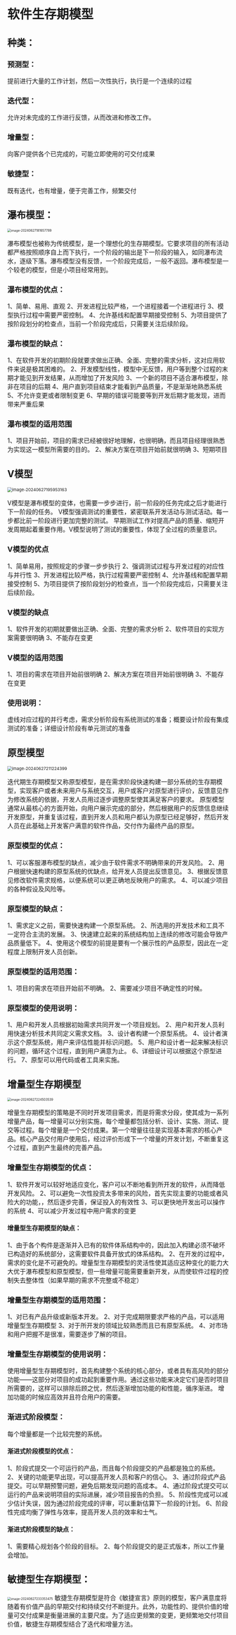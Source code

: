 # 软件生存期模型

## 种类：

### 预测型：

提前进行大量的工作计划，然后一次性执行，执行是一个连续的过程

### 迭代型：

允许对未完成的工作进行反馈，从而改进和修改工作。

### 增量型：

向客户提供各个已完成的，可能立即使用的可交付成果

### 敏捷型：

既有迭代，也有增量，便于完善工作，频繁交付

## 瀑布模型：

<img src="https://typorapicturefivuvuv.oss-cn-shanghai.aliyuncs.com/picgo/image-20240627181657789.png" alt="image-20240627181657789" style="zoom: 50%;" />

瀑布模型也被称为传统模型，是一个理想化的生存期模型。它要求项目的所有活动都严格按照顺序自上而下执行，一个阶段的输出是下一阶段的输入，如同瀑布流水，逐级下落。瀑布模型没有反馈，一个阶段完成后，一般不返回。瀑布模型是一个较老的模型，但是小项目经常用到。

### 瀑布模型的优点：

1、简单、易用、直观
2、开发进程比较严格，一个进程接着一个进程进行
3、模型执行过程中需要严密控制。
4、允许基线和配置早期接受控制
5、为项目提供了按阶段划分的检查点，当前一个阶段完成后，只需要关注后续阶段。

### 瀑布模型的缺点：

1、在软件开发的初期阶段就要求做出正确、全面、完整的需求分析，这对应用软件来说是极其困难的。
2、开发模型线性，模型中无反馈，用户等到整个过程的末期才能见到开发结果，从而增加了开发风险
3、一个新的项目不适合瀑布模型，除非在项目的后期
4、用户直到项目结束才能看到产品质量，不是渐渐地熟悉系统
5、不允许变更或者限制变更
6、早期的错误可能要等到开发后期才能发现，进而带来严重后果

### 瀑布模型的适用范围

1、项目开始前，项目的需求已经被很好地理解，也很明确，而且项目经理很熟悉为实现这一模型所需要的目的。
2、解决方案在项目开始前就很明确
3、短期项目

## V模型

<img src="https://typorapicturefivuvuv.oss-cn-shanghai.aliyuncs.com/picgo/image-20240627195953163.png" alt="image-20240627195953163" style="zoom:67%;" />

V模型是瀑布模型的变体，也需要一步步进行，前一阶段的任务完成之后才能进行下一阶段的任务。
V模型强调测试的重要性，紧密联系开发活动与测试活动。每一步都比前一阶段进行更加完整的测试。
早期测试工作对提高产品的质量、缩短开发周期起着重要作用。V模型说明了测试的重要性，体现了全过程的质量意识。

### V模型的优点

1、简单易用，按照规定的步骤一步步执行
2、强调测试过程与开发过程的对应性与并行性
3、开发进程比较严格，执行过程需要严密控制
4、允许基线和配置早期接受控制
5、为项目提供了按阶段划分的检查点，当一个阶段完成后，只需要关注后续阶段。

### V模型的缺点

1、软件开发的初期就要做出正确、全面、完整的需求分析
2、软件项目的实现方案需要很明确
3、不能存在变更

### V模型的适用范围

1、项目的需求在项目开始前很明确
2、解决方案在项目开始前很明确
3、不能存在变更

### 使用说明：

虚线对应过程的并行考虑，需求分析阶段有系统测试的准备；概要设计阶段有集成测试的准备；详细设计阶段有单元测试的准备

## 原型模型

<img src="https://typorapicturefivuvuv.oss-cn-shanghai.aliyuncs.com/picgo/image-20240627211224399.png" alt="image-20240627211224399" style="zoom:67%;" />

迭代期生存期模型又称原型模型，是在需求阶段快速构建一部分系统的生存期模型，实现客户或者未来用户与系统交互，用户或客户对原型进行评价，反馈意见作为修改系统的依据，开发人员用过逐步调整原型使其满足客户的要求。
原型模型通常从最核心的方面开始，向用户展示完成的部分，然后根据用户的反馈信息继续开发原型，并重复该过程，直到开发人员和用户都认为原型已经足够好，然后开发人员在此基础上开发客户满意的软件作品，交付作为最终产品的原型。

### 原型模型的优点：

1、可以客服瀑布模型的缺点，减少由于软件需求不明确带来的开发风险。
2、用户根据快速构建的原型系统的优缺点，给开发人员提出反馈意见。
3、根据反馈意见修改软件需求规格，以便系统可以更正确地反映用户的需求。
4、可以减少项目的各种假设及风险等。

### 原型模型的缺点：

1、需求定义之前，需要快速构建一个原型系统。
2、所选用的开发技术和工具不一定符合主流的发展。
3、快速建立起来的系统结构加上连续的修改可能会导致产品质量低下。
4、使用这个模型的前提是要有一个展示性的产品原型，因此在一定程度上限制开发人员创新。

### 原型模型的适用范围：

1、项目的需求在项目开始前不明确。
2、需要减少项目不确定性的时候。

### 原型模型的使用说明：

1、用户和开发人员根据初始需求共同开发一个项目规划。
2、用户和开发人员利用快速分析技术共同定义需求文档。
3、设计者构建一个原型系统。
4、设计者演示这个原型系统，用户来评估性能并标识问题。
5、用户和设计者一起来解决标识的问题，循环这个过程，直到用户满意为止。
6、详细设计可以根据这个原型进行。
7、原型可以用代码或者工具来实施。

## 增量型生存期模型

<img src="https://typorapicturefivuvuv.oss-cn-shanghai.aliyuncs.com/picgo/image-20240627224503539.png" alt="image-20240627224503539" style="zoom:50%;" />

增量生存期模型的策略是不同时开发项目需求，而是将需求分段，使其成为一系列增量产品，每一增量可以分别实施，每个增量都包括分析、设计、实施、测试、提交等过程。每个增量是一个交付成果。第一个增量往往是实现基本需求的核心产品。核心产品交付用户使用后，经过评价形成下一个增量的开发计划，不断重复这个过程，直到产生最终的完善产品。

### 增量型生存期模型的优点：

1、软件开发可以较好地适应变化，客户可以不断地看到所开发的软件，从而降低开发风险。
2、可以避免一次性投资太多带来的风险，首先实现主要的功能或者风险大的功能，，然后逐步完善，保证投入的有效性
3、可以更快地开发出可以操作的系统
4、可以减少开发过程中用户需求的变更

#### 增量型生存期模型的缺点：

1、由于各个构件是逐渐并入已有的软件体系结构中的，因此加入构建必须不破坏已构造好的系统部分，这需要软件具备开放式的体系结构。
2、在开发的过程中，需求的变化是不可避免的。增量型生存期模型的灵活性使其适应这种变化的能力大大优于瀑布模型和原型模型，但一些增量可能需要重新开发，从而使软件过程的控制失去整体性（如果早期的需求不完整或不稳定）

### 增量型生存期模型的适用范围：

1、对已有产品升级或新版本开发。
2、对于完成期限要求严格的产品，可以适用增量型生存期模型
3、对于所开发的领域比较熟悉而且已有原型系统。
4、对市场和用户把握不是很准，需要逐步了解的项目。

### 增量型生存期模型的使用说明：

使用增量型生存期模型时，首先构建整个系统的核心部分，或者具有高风险的部分功能——这部分对项目的成功起到重要作用。通过这些功能来决定它们是否时项目所需要的，这样可以排除后顾之忧，然后逐渐增加功能的和性能，循序渐进。
增加功能的时候应高效并且符合用户的需要。

### 渐进式阶段模型：

每个增量都是一个比较完整的系统。

#### 渐进式阶段模型的优点：

1、阶段式提交一个可运行的产品，而且每个阶段提交的产品都是独立的系统。
2、关键的功能更早出现，可以提高开发人员和客户的信心。
3、通过阶段式产品提交。可以早期预警问题，避免后期发现问题的高成本。
4、通过阶段式提交可以运行的产品来说明项目的实际进展，减少项目报告的负担。
5、阶段性完成可以减少估计失误，因为通过阶段完成的评审，可以重新估算下一阶段的计划。
6、阶段性完成均衡了弹性与效率，提高开发人员的效率和士气。

#### 渐进式阶段模型的缺点：

1、需要精心规划各个阶段的目标。
2、每个阶段提交的是正式版本，所以工作量会增加。

## 敏捷型生存期模型：

<img src="https://typorapicturefivuvuv.oss-cn-shanghai.aliyuncs.com/picgo/image-20240627233353475.png" alt="image-20240627233353475" style="zoom: 50%;" />
敏捷生存期模型是符合《敏捷宣言》原则的模型，客户满意度将随着有价值产品的早期交付和持续交付不断提升。此外，功能性的、提供价值的增量可交付成果是衡量进展的主要尺度。为了适应更频繁的变更，更频繁地交付项目价值，敏捷生存期模型结合了迭代和增量方法。





